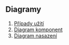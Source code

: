 ## Diagramy

1. [Případy užití](use-cases/README.md)
2. [Diagram komponent](components/README.md)
3. [Diagram nasazení](deployment/README.md)